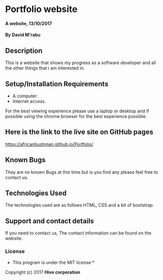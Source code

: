 # Portfolio website

#### A website, 13/10/2017

#### By **David M'rabu**

## Description

This is a website that shows my progress as a software developer and all the other things that i am interested in.

## Setup/Installation Requirements

* A computer.
* Internet access.

For the best viewing experience please use a laptop or desktop and if possible using the chrome browser for the best experience possible.

## Here is the link to the live site on GitHub pages

  https://africanbushman.github.io/Portfolio/

## Known Bugs

They are no known Bugs at this time but is you find any please feel free to contact us.

## Technologies Used

The technologies used are as follows HTML, CSS and a bit of bootstrap.

## Support and contact details

If you need to contact us, The contact information can be found on the website.

### License

* This program is under the MIT license *

Copyright (c) 2017 **Hive corporation**

